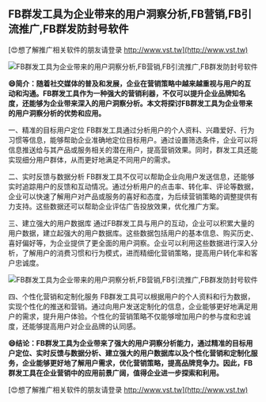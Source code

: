 ## **FB群发工具为企业带来的用户洞察分析,FB营销,FB引流推广,FB群发防封号软件**

[😍想了解推广相关软件的朋友请登录 http://www.vst.tw](http://www.vst.tw)

 <center><img src="https://vst.tw/MP4/tuiguang/png/7.png" alt="FB群发工具为企业带来的用户洞察分析,FB营销,FB引流推广,FB群发防封号软件"></center>

**😄简介：随着社交媒体的普及和发展，企业在营销策略中越来越重视与用户的互动和沟通。FB群发工具作为一种强大的营销利器，不仅可以提升企业品牌知名度，还能够为企业带来深入的用户洞察分析。本文将探讨FB群发工具为企业带来的用户洞察分析的优势和应用。**

一、精准的目标用户定位
FB群发工具通过分析用户的个人资料、兴趣爱好、行为习惯等信息，能够帮助企业准确地定位目标用户。通过设置筛选条件，企业可以将信息推送给与其产品或服务相关的潜在用户，提高营销效果。同时，群发工具还能实现细分用户群体，从而更好地满足不同用户的需求。

二、实时反馈与数据分析
FB群发工具不仅可以帮助企业向用户发送信息，还能够实时追踪用户的反馈和互动情况。通过分析用户的点击率、转化率、评论等数据，企业可以快速了解用户对产品或服务的喜好和态度，为后续营销策略的调整提供有力支持。这些数据还可以帮助企业评估广告投放效果，优化推广方案。

三、建立强大的用户数据库
通过FB群发工具与用户的互动，企业可以积累大量的用户数据，建立起强大的用户数据库。这些数据包括用户的基本信息、购买历史、喜好偏好等，为企业提供了更全面的用户洞察。企业可以利用这些数据进行深入分析，了解用户的消费习惯和行为模式，进而精细化营销策略，提高用户转化率和客户忠诚度。

 <center><img src="https://vst.tw/MP4/tuiguang/png/0.png" alt="FB群发工具为企业带来的用户洞察分析,FB营销,FB引流推广,FB群发防封号软件"></center>

四、个性化营销和定制化服务
FB群发工具可以根据用户的个人资料和行为数据，实现个性化的推送和营销。通过向用户发送定制化的信息，企业能够更好地满足用户的需求，提升用户体验。个性化的营销策略不仅能够增加用户的参与度和忠诚度，还能够提高用户对企业品牌的认同感。

**😄结论：FB群发工具为企业带来了强大的用户洞察分析能力，通过精准的目标用户定位、实时反馈与数据分析、建立强大的用户数据库以及个性化营销和定制化服务，企业能够更好地了解用户需求，优化营销策略，提高品牌竞争力。因此，FB群发工具在企业营销中的应用前景广阔，值得企业进一步探索和利用。**

[😍想了解推广相关软件的朋友请登录 http://www.vst.tw](http://www.vst.tw)



